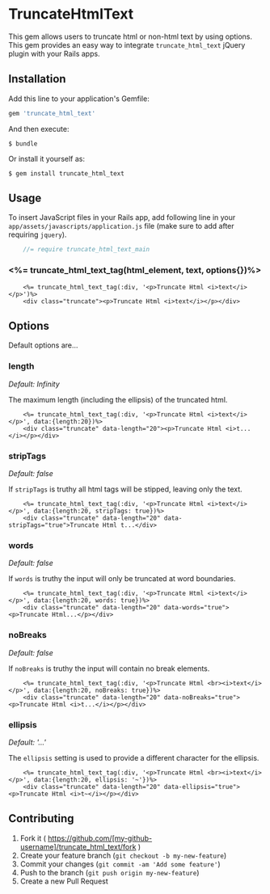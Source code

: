 # TruncateHtmlText

This gem allows users to truncate html or non-html text by using options.
This gem provides an easy way to integrate `truncate_html_text` jQuery plugin with your Rails apps.

## Installation

Add this line to your application's Gemfile:

```ruby
gem 'truncate_html_text'
```

And then execute:

    $ bundle

Or install it yourself as:

    $ gem install truncate_html_text

## Usage

To insert JavaScript files in your Rails app, add following line in your `app/assets/javascripts/application.js` file (make sure to add after requiring `jquery`).

```javascript
	//= require truncate_html_text_main
```

### <%= truncate_html_text_tag(html_element, text, options{})%>

```rails
	<%= truncate_html_text_tag(:div, '<p>Truncate Html <i>text</i></p>')%>
	<div class="truncate"><p>Truncate Html <i>text</i></p></div>
```


## Options

Default options are...

### length

*Default: Infinity*

The maximum length (including the ellipsis) of the truncated html.

```rails
	<%= truncate_html_text_tag(:div, '<p>Truncate Html <i>text</i></p>', data:{length:20})%>
	<div class="truncate" data-length="20"><p>Truncate Html <i>t...</i></p></div>
```

### stripTags

*Default: false*

If `stripTags` is truthy all html tags will be stipped, leaving only the text.

```rails
	<%= truncate_html_text_tag(:div, '<p>Truncate Html <i>text</i></p>', data:{length:20, stripTags: true})%>
	<div class="truncate" data-length="20" data-stripTags="true">Truncate Html t...</div>
```

### words

*Default: false*

If `words` is truthy the input will only be truncated at word boundaries.

```rails
	<%= truncate_html_text_tag(:div, '<p>Truncate Html <i>text</i></p>', data:{length:20, words: true})%>
	<div class="truncate" data-length="20" data-words="true"><p>Truncate Html...</p></div>
```

### noBreaks

*Default: false*

If `noBreaks` is truthy the input will contain no break elements.

```rails
	<%= truncate_html_text_tag(:div, '<p>Truncate Html <br><i>text</i></p>', data:{length:20, noBreaks: true})%>
	<div class="truncate" data-length="20" data-noBreaks="true"><p>Truncate Html <i>t...</i></p></div>
```

### ellipsis

*Default: '…'*

The `ellipsis` setting is used to provide a different character for the ellipsis.

```rails
	<%= truncate_html_text_tag(:div, '<p>Truncate Html <br><i>text</i></p>', data:{length:20, ellipsis: '~'})%>
	<div class="truncate" data-length="20" data-ellipsis="true"><p>Truncate Html <i>t~</i></p></div>
```

## Contributing

1. Fork it ( https://github.com/[my-github-username]/truncate_html_text/fork )
2. Create your feature branch (`git checkout -b my-new-feature`)
3. Commit your changes (`git commit -am 'Add some feature'`)
4. Push to the branch (`git push origin my-new-feature`)
5. Create a new Pull Request
